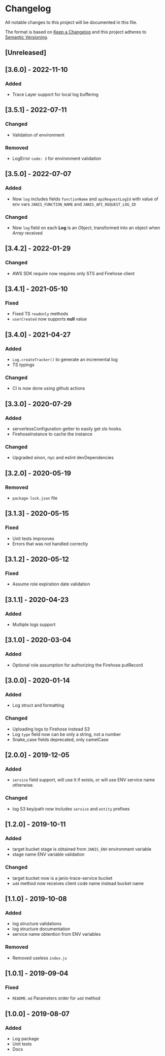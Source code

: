 # Changelog

All notable changes to this project will be documented in this file.

The format is based on [Keep a Changelog](http://keepachangelog.com/en/1.0.0/)
and this project adheres to [Semantic Versioning](http://semver.org/spec/v2.0.0.html).

## [Unreleased]

## [3.6.0] - 2022-11-10
### Added
- Trace Layer support for local log buffering

## [3.5.1] - 2022-07-11
### Changed
- Validation of environment

### Removed
- LogError `code: 3` for environment validation

## [3.5.0] - 2022-07-07
### Added
- Now `log` includes fields `functionName` and `apiRequestLogId` with value of env vars `JANIS_FUNCTION_NAME` and `JANIS_API_REQUEST_LOG_ID`

### Changed
- Now `log` field on each **Log** is an _Object_, transformed into an object when _Array_ received

## [3.4.2] - 2022-01-29
### Changed
- AWS SDK require now requires only STS and Firehose client

## [3.4.1] - 2021-05-10
### Fixed
- Fixed TS `readonly` methods
- `userCreated` now supports **null** value

## [3.4.0] - 2021-04-27
### Added
- `Log.createTracker()` to generate an incremental log
- TS typings

### Changed
- CI is now done using github actions

## [3.3.0] - 2020-07-29
### Added
- serverlessConfiguration getter to easily get sls hooks.
- FirehoseInstance to cache the instance

### Changed
- Upgraded sinon, nyc and eslint devDependencies

## [3.2.0] - 2020-05-19
### Removed
- `package-lock.json` file

## [3.1.3] - 2020-05-15
### Fixed
- Unit tests improoves
- Errors that was not handled correctly

## [3.1.2] - 2020-05-12
### Fixed
- Assume role expiration date validation

## [3.1.1] - 2020-04-23
### Added
- Multiple logs support

## [3.1.0] - 2020-03-04
### Added
- Optional role assumption for authorizing the Firehose putRecord

## [3.0.0] - 2020-01-14
### Added
- Log struct and formatting

### Changed
- Uploading logs to Firehose instead S3
- Log `type` field now can be only a string, not a number
- Snake_case fields deprecated, only camelCase

## [2.0.0] - 2019-12-05
### Added
- `service` field support, will use it if exists, or will use ENV service name otherwise.

### Changed
- log S3 key/path now includes `service` and `entity` prefixes

## [1.2.0] - 2019-10-11
### Added
- target bucket stage is obtained from `JANIS_ENV` environment variable
- stage name ENV variable validation

### Changed
- target bucket now is a janis-trace-service bucket
- `add` method now receives client code name instead bucket name

## [1.1.0] - 2019-10-08
### Added
- log structure validations
- log structure documentation
- service name obtention from ENV variables

### Removed
- Removed useless `index.js`

## [1.0.1] - 2019-09-04
### Fixed
- `README.md` Parameters order for `add` method

## [1.0.0] - 2019-08-07
### Added
- Log package
- Unit tests
- Docs